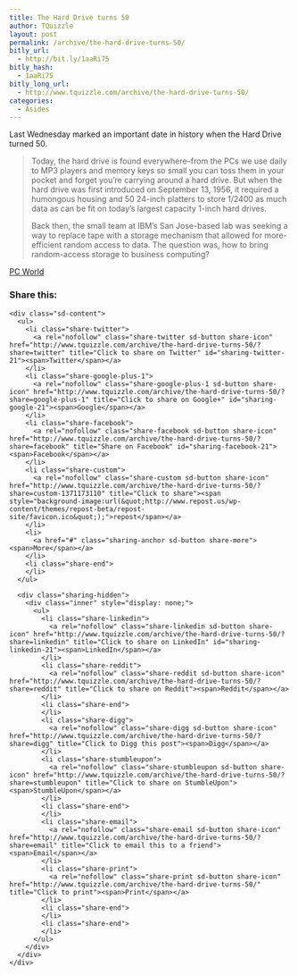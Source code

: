 ```yaml
---
title: The Hard Drive turns 50
author: TQuizzle
layout: post
permalink: /archive/the-hard-drive-turns-50/
bitly_url:
  - http://bit.ly/1aaRi75
bitly_hash:
  - 1aaRi75
bitly_long_url:
  - http://www.tquizzle.com/archive/the-hard-drive-turns-50/
categories:
  - Asides
---
```

Last Wednesday marked an important date in history when the Hard Drive turned 50.

> Today, the hard drive is found everywhere&#8211;from the PCs we use daily to MP3 players and memory keys so small you can toss them in your pocket and forget you&#8217;re carrying around a hard drive. But when the hard drive was first introduced on September 13, 1956, it required a humongous housing and 50 24-inch platters to store 1/2400 as much data as can be fit on today&#8217;s largest capacity 1-inch hard drives.
> 
> Back then, the small team at IBM&#8217;s San Jose-based lab was seeking a way to replace tape with a storage mechanism that allowed for more-efficient random access to data. The question was, how to bring random-access storage to business computing?

<span class="bqcite"><a rel="nofollow" target="_blank" href="http://www.pcworld.com/article/id,127104/article.html?tk=nl_wbxnws">PC World</a></span>

<div class="sharedaddy sd-sharing-enabled">
  <div class="robots-nocontent sd-block sd-social sd-social-icon-text sd-sharing">
    <h3 class="sd-title">
      Share this:
    </h3>
    
    <div class="sd-content">
      <ul>
        <li class="share-twitter">
          <a rel="nofollow" class="share-twitter sd-button share-icon" href="http://www.tquizzle.com/archive/the-hard-drive-turns-50/?share=twitter" title="Click to share on Twitter" id="sharing-twitter-21"><span>Twitter</span></a>
        </li>
        <li class="share-google-plus-1">
          <a rel="nofollow" class="share-google-plus-1 sd-button share-icon" href="http://www.tquizzle.com/archive/the-hard-drive-turns-50/?share=google-plus-1" title="Click to share on Google+" id="sharing-google-21"><span>Google</span></a>
        </li>
        <li class="share-facebook">
          <a rel="nofollow" class="share-facebook sd-button share-icon" href="http://www.tquizzle.com/archive/the-hard-drive-turns-50/?share=facebook" title="Share on Facebook" id="sharing-facebook-21"><span>Facebook</span></a>
        </li>
        <li class="share-custom">
          <a rel="nofollow" class="share-custom sd-button share-icon" href="http://www.tquizzle.com/archive/the-hard-drive-turns-50/?share=custom-1371173110" title="Click to share"><span style="background-image:url(&quot;http://www.repost.us/wp-content/themes/repost-beta/repost-site/favicon.ico&quot;);">repost</span></a>
        </li>
        <li>
          <a href="#" class="sharing-anchor sd-button share-more"><span>More</span></a>
        </li>
        <li class="share-end">
        </li>
      </ul>
      
      <div class="sharing-hidden">
        <div class="inner" style="display: none;">
          <ul>
            <li class="share-linkedin">
              <a rel="nofollow" class="share-linkedin sd-button share-icon" href="http://www.tquizzle.com/archive/the-hard-drive-turns-50/?share=linkedin" title="Click to share on LinkedIn" id="sharing-linkedin-21"><span>LinkedIn</span></a>
            </li>
            <li class="share-reddit">
              <a rel="nofollow" class="share-reddit sd-button share-icon" href="http://www.tquizzle.com/archive/the-hard-drive-turns-50/?share=reddit" title="Click to share on Reddit"><span>Reddit</span></a>
            </li>
            <li class="share-end">
            </li>
            <li class="share-digg">
              <a rel="nofollow" class="share-digg sd-button share-icon" href="http://www.tquizzle.com/archive/the-hard-drive-turns-50/?share=digg" title="Click to Digg this post"><span>Digg</span></a>
            </li>
            <li class="share-stumbleupon">
              <a rel="nofollow" class="share-stumbleupon sd-button share-icon" href="http://www.tquizzle.com/archive/the-hard-drive-turns-50/?share=stumbleupon" title="Click to share on StumbleUpon"><span>StumbleUpon</span></a>
            </li>
            <li class="share-end">
            </li>
            <li class="share-email">
              <a rel="nofollow" class="share-email sd-button share-icon" href="http://www.tquizzle.com/archive/the-hard-drive-turns-50/?share=email" title="Click to email this to a friend"><span>Email</span></a>
            </li>
            <li class="share-print">
              <a rel="nofollow" class="share-print sd-button share-icon" href="http://www.tquizzle.com/archive/the-hard-drive-turns-50/" title="Click to print"><span>Print</span></a>
            </li>
            <li class="share-end">
            </li>
            <li class="share-end">
            </li>
          </ul>
        </div>
      </div>
    </div>
  </div>
</div>